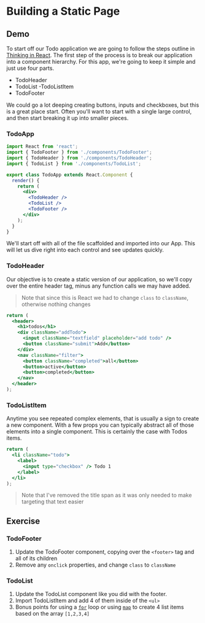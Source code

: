 # Building a Static Page

## Demo

To start off our Todo application we are going to follow the steps outline in [Thinking in React](https://reactjs.org/docs/thinking-in-react.html). The first step of the process is to break our application into a component hierarchy. For this app, we're going to keep it simple and just use four parts.

- TodoHeader
- TodoList
  -TodoListItem
- TodoFooter

We could go a lot deeping creating buttons, inputs and checkboxes, but this is a great place start. Often you'll want to start with a single large control, and then start breaking it up into smaller pieces.

### TodoApp

```jsx
import React from 'react';
import { TodoFooter } from './components/TodoFooter';
import { TodoHeader } from './components/TodoHeader';
import { TodoList } from './components/TodoList';

export class TodoApp extends React.Component {
  render() {
    return (
      <div>
        <TodoHeader />
        <TodoList />
        <TodoFooter />
      </div>
    );
  }
}
```

We'll start off with all of the file scaffolded and imported into our App. This will let us dive right into each control and see updates quickly.

### TodoHeader

Our objective is to create a static version of our application, so we'll copy over the entire header tag, minus any function calls we may have added.

> Note that since this is React we had to change `class` to `className`, otherwise nothing changes

```jsx
return (
  <header>
    <h1>todos</h1>
    <div className="addTodo">
      <input className="textfield" placeholder="add todo" />
      <button className="submit">Add</button>
    </div>
    <nav className="filter">
      <button className="completed">all</button>
      <button>active</button>
      <button>completed</button>
    </nav>
  </header>
);
```

### TodoListItem

Anytime you see repeated complex elements, that is usually a sign to create a new component. With a few props you can typically abstract all of those elements into a single component. This is certainly the case with Todos items.

```jsx
return (
  <li className="todo">
    <label>
      <input type="checkbox" /> Todo 1
    </label>
  </li>
);
```

> Note that I've removed the title span as it was only needed to make targeting that text easier

## Exercise

### TodoFooter

1. Update the TodoFooter component, copying over the `<footer>` tag and all of its children
2. Remove any `onclick` properties, and change `class` to `className`

### TodoList

1. Update the TodoList component like you did with the footer.
2. Import TodoListItem and add 4 of them inside of the `<ul>`
3. Bonus points for using a [`for`](https://developer.mozilla.org/en-US/docs/Web/JavaScript/Guide/Loops_and_iteration) loop or using [`map`](https://developer.mozilla.org/en-US/docs/Web/JavaScript/Reference/Global_Objects/Array/map) to create 4 list items based on the array `[1,2,3,4]`
